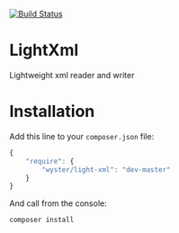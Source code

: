 [![Build Status](https://travis-ci.org/wyster/LightXml.svg?branch=master)](https://travis-ci.org/wyster/LightXml)

LightXml
========
Lightweight xml reader and writer

Installation
========
Add this line to your ```composer.json``` file: 
```javascript
{
    "require": {
        "wyster/light-xml": "dev-master"
    }
}
```
And call from the console:
```
composer install
```
